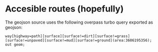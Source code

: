 # Accesible routes (hopefully)

The geojson source uses the following overpass turbo query exported as geojson:
```
way[highway=path][surface][surface!=dirt][surface!=grass][surface!=unpaved][surface!=mud][surface!=ground](area:3606195356);
out geom;
```
